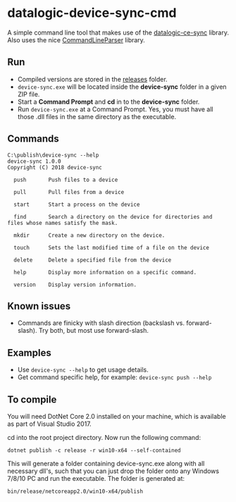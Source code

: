 # datalogic-device-sync-cmd
A simple command line tool that makes use of the [datalogic-ce-sync](https://www.nuget.org/packages/datalogic-ce-sync/) library.
Also uses the nice [CommandLineParser](https://www.nuget.org/packages/CommandLineParser/) library.

## Run
* Compiled versions are stored in the [releases](releases) folder. 
* ```device-sync.exe``` will be located inside the **device-sync** folder in a given ZIP file.
* Start a **Command Prompt** and **cd** in to the **device-sync** folder. 
* Run ```device-sync.exe``` at a Command Prompt.  Yes, you must have all those .dll files in the same directory as the executable. 

## Commands

    C:\publish\device-sync --help
    device-sync 1.0.0
    Copyright (C) 2018 device-sync
    
      push       Push files to a device
    
      pull       Pull files from a device
    
      start      Start a process on the device
    
      find       Search a directory on the device for directories and files whose names satisfy the mask.
    
      mkdir      Create a new directory on the device.
    
      touch      Sets the last modified time of a file on the device
    
      delete     Delete a specified file from the device
    
      help       Display more information on a specific command.
    
      version    Display version information.

## Known issues
* Commands are finicky with slash direction (backslash vs. forward-slash). Try both, but most use forward-slash.

## Examples
* Use ```device-sync --help``` to get usage details.
* Get command specific help, for example: ```device-sync push --help```
  
  
## To compile
You will need DotNet Core 2.0 installed on your machine, which is available as part of Visual Studio 2017.

cd into the root project directory. Now run the following command:

    dotnet publish -c release -r win10-x64 --self-contained


This will generate a folder containing device-sync.exe along with all necessary dll's, such that you can just drop the folder onto any Windows 7/8/10 PC and run the executable.  The folder is generated at:

    bin/release/netcoreapp2.0/win10-x64/publish




